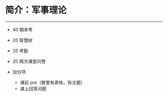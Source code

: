# 简介：军事理论

---

<T c="yellow" t="必修" />
<T c="purple" t="考查" />
<T c="gray" t="学分 2.0" />

- 40 期末考

- 20 智慧树

- 20 考勤

- 20 两次课堂问卷

- 加分项
  - 课前 pre（群里有表格，有主题）
  - 课上回答问题
